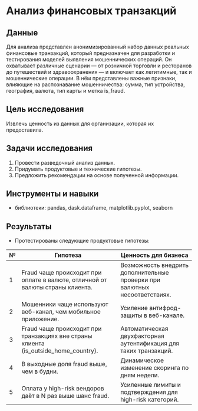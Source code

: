 # Анализ финансовых транзакций

## Данные
Для анализа представлен анонимизированный набор данных реальных финансовые транзакций, который предназначен для разработки и тестирования моделей выявления мошеннических операций. Он охватывает различные сценарии — от розничной торговли и ресторанов до путешествий и здравоохранения — и включает как легитимные, так и мошеннические операции. В нём представлены важные признаки, влияющие на распознавание мошенничества: сумма, тип устройства, география, валюта, тип карты и метка is_fraud. 

## Цель исследования
Извлечь ценность из данных для организации, которая их предоставила. 

## Задачи исследования
1. Провести разведочный анализ данных.
2. Придумать продуктовые и технические гипотезы.
3. Предложить рекомендации на основе полученной информации.

## Инструменты и навыки
- библиотеки: pandas, dask.dataframe, matplotlib.pyplot, seaborn

## Результаты
- Протестированы следующие продуктовые гипотезы:
  
| №  | Гипотеза                                                                                 | Ценность для бизнеса                                           |
|----|------------------------------------------------------------------------------------------|---------------------------------------------------------------|
| 1  | Fraud чаще происходит при оплате в валюте, отличной от валюты страны клиента.             | Возможность внедрить дополнительные проверки при валютных несоответствиях. |
| 2  | Мошенники чаще используют веб-канал, чем мобильное приложение.                           | Усиление антифрод-защиты в веб-канале.                         |
| 3  | Fraud чаще происходит при транзакциях вне страны клиента (is_outside_home_country).      | Автоматическая двухфакторная аутентификация для таких транзакций. |
| 4  | В выходные доля fraud выше, чем в будни.                                                 | Динамическое изменение скоринга по дням недели.                |
| 5  | Оплата у high-risk вендоров даёт в N раз выше шанс fraud.                                | Усиленные лимиты и подтверждения для high-risk категорий.      |
